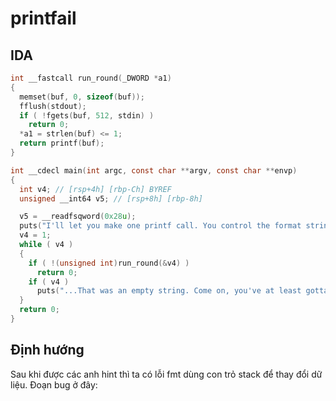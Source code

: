 # printfail
## IDA
```c
int __fastcall run_round(_DWORD *a1)
{
  memset(buf, 0, sizeof(buf));
  fflush(stdout);
  if ( !fgets(buf, 512, stdin) )
    return 0;
  *a1 = strlen(buf) <= 1;
  return printf(buf);
}

int __cdecl main(int argc, const char **argv, const char **envp)
{
  int v4; // [rsp+4h] [rbp-Ch] BYREF
  unsigned __int64 v5; // [rsp+8h] [rbp-8h]

  v5 = __readfsqword(0x28u);
  puts("I'll let you make one printf call. You control the format string. No do-overs.");
  v4 = 1;
  while ( v4 )
  {
    if ( !(unsigned int)run_round(&v4) )
      return 0;
    if ( v4 )
      puts("...That was an empty string. Come on, you've at least gotta try!\nOkay, I'll give you another chance.");
  }
  return 0;
}
```

## Định hướng
Sau khi được các anh hint thì ta có lỗi fmt dùng con trỏ stack để thay đổi dữ liệu. Đoạn bug ở đây: